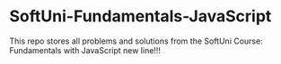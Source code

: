 # SoftUni-Fundamentals-JavaScript

This repo stores all problems and solutions from the SoftUni Course: Fundamentals with JavaScript
new line!!!
